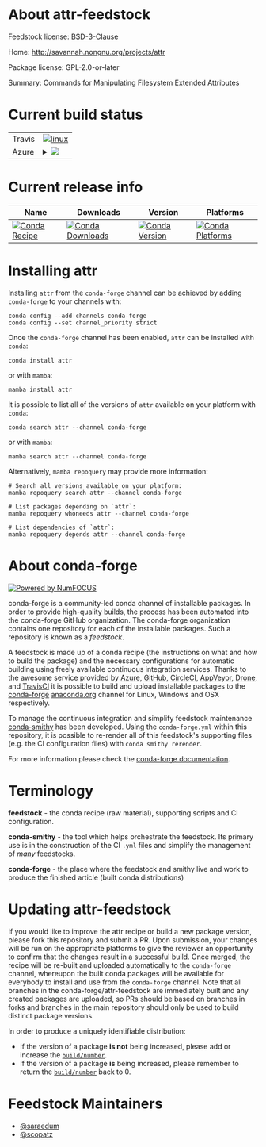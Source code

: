 About attr-feedstock
====================

Feedstock license: [BSD-3-Clause](https://github.com/conda-forge/attr-feedstock/blob/main/LICENSE.txt)

Home: http://savannah.nongnu.org/projects/attr

Package license: GPL-2.0-or-later

Summary: Commands for Manipulating Filesystem Extended Attributes

Current build status
====================


<table><tr>
    <td>Travis</td>
    <td>
      <a href="https://app.travis-ci.com/conda-forge/attr-feedstock">
        <img alt="linux" src="https://img.shields.io/travis/com/conda-forge/attr-feedstock/main.svg?label=Linux">
      </a>
    </td>
  </tr>
    
  <tr>
    <td>Azure</td>
    <td>
      <details>
        <summary>
          <a href="https://dev.azure.com/conda-forge/feedstock-builds/_build/latest?definitionId=7912&branchName=main">
            <img src="https://dev.azure.com/conda-forge/feedstock-builds/_apis/build/status/attr-feedstock?branchName=main">
          </a>
        </summary>
        <table>
          <thead><tr><th>Variant</th><th>Status</th></tr></thead>
          <tbody><tr>
              <td>linux_64</td>
              <td>
                <a href="https://dev.azure.com/conda-forge/feedstock-builds/_build/latest?definitionId=7912&branchName=main">
                  <img src="https://dev.azure.com/conda-forge/feedstock-builds/_apis/build/status/attr-feedstock?branchName=main&jobName=linux&configuration=linux%20linux_64_" alt="variant">
                </a>
              </td>
            </tr><tr>
              <td>linux_aarch64</td>
              <td>
                <a href="https://dev.azure.com/conda-forge/feedstock-builds/_build/latest?definitionId=7912&branchName=main">
                  <img src="https://dev.azure.com/conda-forge/feedstock-builds/_apis/build/status/attr-feedstock?branchName=main&jobName=linux&configuration=linux%20linux_aarch64_" alt="variant">
                </a>
              </td>
            </tr><tr>
              <td>linux_ppc64le</td>
              <td>
                <a href="https://dev.azure.com/conda-forge/feedstock-builds/_build/latest?definitionId=7912&branchName=main">
                  <img src="https://dev.azure.com/conda-forge/feedstock-builds/_apis/build/status/attr-feedstock?branchName=main&jobName=linux&configuration=linux%20linux_ppc64le_" alt="variant">
                </a>
              </td>
            </tr>
          </tbody>
        </table>
      </details>
    </td>
  </tr>
</table>

Current release info
====================

| Name | Downloads | Version | Platforms |
| --- | --- | --- | --- |
| [![Conda Recipe](https://img.shields.io/badge/recipe-attr-green.svg)](https://anaconda.org/conda-forge/attr) | [![Conda Downloads](https://img.shields.io/conda/dn/conda-forge/attr.svg)](https://anaconda.org/conda-forge/attr) | [![Conda Version](https://img.shields.io/conda/vn/conda-forge/attr.svg)](https://anaconda.org/conda-forge/attr) | [![Conda Platforms](https://img.shields.io/conda/pn/conda-forge/attr.svg)](https://anaconda.org/conda-forge/attr) |

Installing attr
===============

Installing `attr` from the `conda-forge` channel can be achieved by adding `conda-forge` to your channels with:

```
conda config --add channels conda-forge
conda config --set channel_priority strict
```

Once the `conda-forge` channel has been enabled, `attr` can be installed with `conda`:

```
conda install attr
```

or with `mamba`:

```
mamba install attr
```

It is possible to list all of the versions of `attr` available on your platform with `conda`:

```
conda search attr --channel conda-forge
```

or with `mamba`:

```
mamba search attr --channel conda-forge
```

Alternatively, `mamba repoquery` may provide more information:

```
# Search all versions available on your platform:
mamba repoquery search attr --channel conda-forge

# List packages depending on `attr`:
mamba repoquery whoneeds attr --channel conda-forge

# List dependencies of `attr`:
mamba repoquery depends attr --channel conda-forge
```


About conda-forge
=================

[![Powered by
NumFOCUS](https://img.shields.io/badge/powered%20by-NumFOCUS-orange.svg?style=flat&colorA=E1523D&colorB=007D8A)](https://numfocus.org)

conda-forge is a community-led conda channel of installable packages.
In order to provide high-quality builds, the process has been automated into the
conda-forge GitHub organization. The conda-forge organization contains one repository
for each of the installable packages. Such a repository is known as a *feedstock*.

A feedstock is made up of a conda recipe (the instructions on what and how to build
the package) and the necessary configurations for automatic building using freely
available continuous integration services. Thanks to the awesome service provided by
[Azure](https://azure.microsoft.com/en-us/services/devops/), [GitHub](https://github.com/),
[CircleCI](https://circleci.com/), [AppVeyor](https://www.appveyor.com/),
[Drone](https://cloud.drone.io/welcome), and [TravisCI](https://travis-ci.com/)
it is possible to build and upload installable packages to the
[conda-forge](https://anaconda.org/conda-forge) [anaconda.org](https://anaconda.org/)
channel for Linux, Windows and OSX respectively.

To manage the continuous integration and simplify feedstock maintenance
[conda-smithy](https://github.com/conda-forge/conda-smithy) has been developed.
Using the ``conda-forge.yml`` within this repository, it is possible to re-render all of
this feedstock's supporting files (e.g. the CI configuration files) with ``conda smithy rerender``.

For more information please check the [conda-forge documentation](https://conda-forge.org/docs/).

Terminology
===========

**feedstock** - the conda recipe (raw material), supporting scripts and CI configuration.

**conda-smithy** - the tool which helps orchestrate the feedstock.
                   Its primary use is in the construction of the CI ``.yml`` files
                   and simplify the management of *many* feedstocks.

**conda-forge** - the place where the feedstock and smithy live and work to
                  produce the finished article (built conda distributions)


Updating attr-feedstock
=======================

If you would like to improve the attr recipe or build a new
package version, please fork this repository and submit a PR. Upon submission,
your changes will be run on the appropriate platforms to give the reviewer an
opportunity to confirm that the changes result in a successful build. Once
merged, the recipe will be re-built and uploaded automatically to the
`conda-forge` channel, whereupon the built conda packages will be available for
everybody to install and use from the `conda-forge` channel.
Note that all branches in the conda-forge/attr-feedstock are
immediately built and any created packages are uploaded, so PRs should be based
on branches in forks and branches in the main repository should only be used to
build distinct package versions.

In order to produce a uniquely identifiable distribution:
 * If the version of a package **is not** being increased, please add or increase
   the [``build/number``](https://docs.conda.io/projects/conda-build/en/latest/resources/define-metadata.html#build-number-and-string).
 * If the version of a package **is** being increased, please remember to return
   the [``build/number``](https://docs.conda.io/projects/conda-build/en/latest/resources/define-metadata.html#build-number-and-string)
   back to 0.

Feedstock Maintainers
=====================

* [@saraedum](https://github.com/saraedum/)
* [@scopatz](https://github.com/scopatz/)

